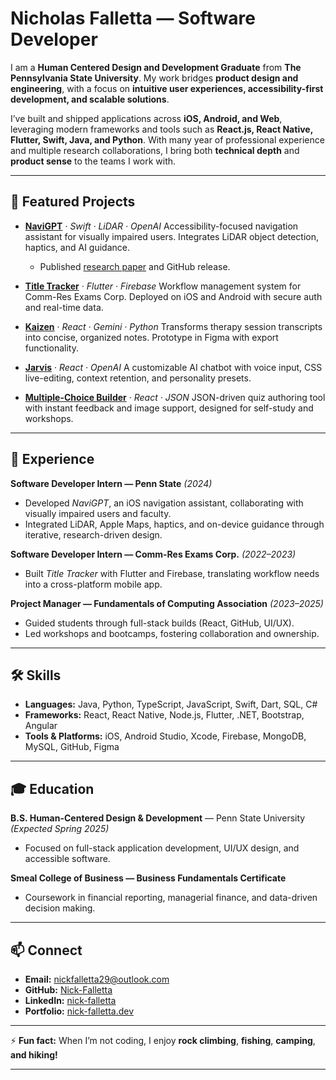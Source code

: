 # Nicholas Falletta — Software Developer

I am a **Human Centered Design and Development Graduate** from **The Pennsylvania State University**. My work bridges **product design and engineering**, with a focus on **intuitive user experiences, accessibility-first development, and scalable solutions**.

I’ve built and shipped applications across **iOS, Android, and Web**, leveraging modern frameworks and tools such as **React.js, React Native, Flutter, Swift, Java, and Python**. With many year of professional experience and multiple research collaborations, I bring both **technical depth** and **product sense** to the teams I work with.

---

## 🚀 Featured Projects

* **[NaviGPT](https://github.com/PSU-IST-CIL/NaviGPT/)** · *Swift · LiDAR · OpenAI*
  Accessibility-focused navigation assistant for visually impaired users. Integrates LiDAR object detection, haptics, and AI guidance.

  * Published [research paper](https://arxiv.org/pdf/2410.04005) and GitHub release.

* **[Title Tracker](https://apps.apple.com/us/app/title-tracker/id6504823785)** · *Flutter · Firebase*
  Workflow management system for Comm-Res Exams Corp. Deployed on iOS and Android with secure auth and real-time data.

* **[Kaizen](https://www.figma.com/proto/iZQ0xGy7zTffsi4Gv1Yi7W/TherAI?node-id=0-1)** · *React · Gemini · Python*
  Transforms therapy session transcripts into concise, organized notes. Prototype in Figma with export functionality.

* **[Jarvis](https://github.com/Nick-Falletta/jarvis)** · *React · OpenAI*
  A customizable AI chatbot with voice input, CSS live-editing, context retention, and personality presets.

* **[Multiple-Choice Builder](https://github.com/Nick-Falletta/taggingQuestion)** · *React · JSON*
  JSON-driven quiz authoring tool with instant feedback and image support, designed for self-study and workshops.

---

## 💼 Experience

**Software Developer Intern — Penn State** *(2024)*

* Developed *NaviGPT*, an iOS navigation assistant, collaborating with visually impaired users and faculty.
* Integrated LiDAR, Apple Maps, haptics, and on-device guidance through iterative, research-driven design.

**Software Developer Intern — Comm-Res Exams Corp.** *(2022–2023)*

* Built *Title Tracker* with Flutter and Firebase, translating workflow needs into a cross-platform mobile app.

**Project Manager — Fundamentals of Computing Association** *(2023–2025)*

* Guided students through full-stack builds (React, GitHub, UI/UX).
* Led workshops and bootcamps, fostering collaboration and ownership.

---

## 🛠️ Skills

* **Languages:** Java, Python, TypeScript, JavaScript, Swift, Dart, SQL, C#
* **Frameworks:** React, React Native, Node.js, Flutter, .NET, Bootstrap, Angular
* **Tools & Platforms:** iOS, Android Studio, Xcode, Firebase, MongoDB, MySQL, GitHub, Figma

---

## 🎓 Education

**B.S. Human-Centered Design & Development** — Penn State University *(Expected Spring 2025)*

* Focused on full-stack application development, UI/UX design, and accessible software.

**Smeal College of Business — Business Fundamentals Certificate**

* Coursework in financial reporting, managerial finance, and data-driven decision making.

---

## 📫 Connect

* **Email:** [nickfalletta29@outlook.com](mailto:nickfalletta29@outlook.com)
* **GitHub:** [Nick-Falletta](https://github.com/Nick-Falletta)
* **LinkedIn:** [nick-falletta](https://www.linkedin.com/in/nick-falletta)
* **Portfolio:** [nick-falletta.dev](https://nick-falletta.dev)

---

⚡ **Fun fact:** When I’m not coding, I enjoy **rock climbing**, **fishing**, **camping**, **and hiking!**

---